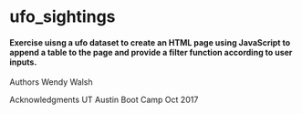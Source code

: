# ufo_sightings
#### Exercise uisng a ufo dataset to create an HTML page using JavaScript to append a table to the page and provide a filter function according to user inputs.

Authors
Wendy Walsh


Acknowledgments
UT Austin Boot Camp Oct 2017
